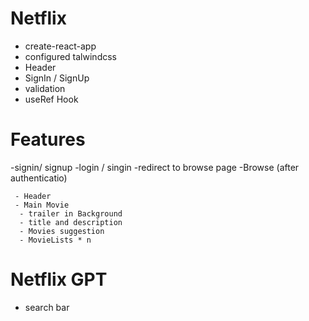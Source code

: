 # Netflix

 - create-react-app
 - configured talwindcss
 - Header
 - SignIn / SignUp
 - validation
 - useRef Hook


 # Features 
   -signin/ signup
   -login / singin
   -redirect to browse page 
   -Browse (after authenticatio)
     
     - Header
     - Main Movie
      - trailer in Background
      - title and description
      - Movies suggestion
      - MovieLists * n

# Netflix GPT
 - search bar
   
